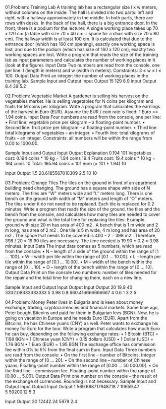 01.Problem: Training Lab
A training lab has a rectangular size l x w meters, without columns on the inside. The hall is divided 
into two parts: left and right, with a hallway approximately in the middle. In both parts, there are rows 
with desks. In the back of the hall, there is a big entrance door. In the front, there is a podium for the 
lecturer. A single working place takes up 70 x 120 cm (a table with size 70 x 40 cm + space for a chair 
with size 70 x 80 cm). The hallway width is at least 100 cm. It is calculated that due to the entrance 
door (which has 160 cm opening), exactly one working space is lost, and due to the podium (which 
has size of 160 x 120 cm), exactly two working spaces are lost. Write a program that reads the size 
of the training lab as input parameters and calculates the number of working places in it (look at the 
figure).
Input Data
Two numbers are read from the console, one per line: l (length in meters) and w (width in meters).
Constraints: 3 ≤ w ≤ l ≤ 100.
Output Data
Print an integer: the number of working places in the training lab.
Sample Input and Output
Input Output
15    129
8.9 
Input Output
8.4   39
5.2 

02.Problem: Vegetable Market
A gardener is selling his harvest on the vegetables market. He is selling vegetables for N coins per 
kilogram and fruits for M coins per kilogram. Write a program that calculates the earnings of the 
harvest in Euro (EUR). Assume the EUR / coin rate is fixed: 1 Euro == 1.94 coins.
Input Data
Four numbers are read from the console, one per line:
• First line: vegetable price per kilogram – a floating-point number.
• Second line: fruit price per kilogram – a floating-point number.
• Third line: total kilograms of vegetables – an integer.
• Fourth line: total kilograms of fruits – an integer.
Constraints: all numbers will be within the range from 0.00 to 1000.00.

Sample Input and Output
Input Output   Explanation 
0.194  101     Vegetables cost: 0.194 coins * 10 kg = 1.94 coins
19.4           Fruits cost: 19.4 coins * 10 kg = 194 coins
10             Total: 195.94 coins = 101 euro (= 101 * 1.94)
10

Input Output 
1.5   20.6185567010309 
2.5
10
10 

03.Problem: Change Tiles
The tiles on the ground in front of an apartment building need changing. The ground has a square 
shape with side of N meters. The tiles are "W" meters wide and "L" meters long. There is one bench 
on the ground with width of “M” meters and length of “O” meters. The tiles under it do not need to 
be replaced. Each tile is replaced for 0.2 minutes. Write a program that reads the size of the ground, 
the tiles and the bench from the console, and calculates how many tiles are needed to cover the 
ground and what is the total time for replacing the tiles.
Example: ground with size 20 m has area of 400 m2
. A bench that is 1 m wide and 2 m long, has area 
of 2 m2
. One tile is 5 m wide, 4 m long and has area of 20 m2
. The space that needs to be covered is
400 - 2 = 398 m2
. Therefore, 398 / 20 = 19.90 tiles are necessary. The time needed is 19.90 * 0.2 = 
3.98 minutes. 
Input Data
The input data comes as 5 numbers, which are read from the console:
• N – length of a side of the ground within the range of [1 … 100].
• W – width per tile within the range of [0.1 … 10.00].
• L – length per tile within the range of [0.1 … 10.00].
• М – width of the bench within the range of [0 … 10].
• О – length of the bench within the range of [0 … 10].
Output Data
Print on the console two numbers: number of tiles needed for the repair and the total time for 
changing them, each on a new line.

Sample Input and Output
Input Output  Input Output 
20    19.9    40    3302.08333333333
5     3.98    0.8   660.416666666667
4             0.6
1             3
2             5

04.Problem: Money
Peter lives in Bulgaria and is keen about money exchange, trading, cryptocurrencies and financial 
markets. Some time ago, Peter bought Bitcoins and paid for them in Bulgarian levs (BGN). Now, he is 
going on vacation in Europe and he needs Euro (EUR). Apart from the Bitcoins, he has Chinese yuans
(CNY) as well. Peter wants to exchange his money for Euro for the tour. Write a program that 
calculates how much Euro he can buy, depending on the following exchange rates:
• 1 Bitcoin (BTC) = 1168 BGN
• 1 Chinese yuan (CNY) = 0.15 dollars (USD)
• 1 Dollar (USD) = 1.76 BGN
• 1 Euro (EUR) = 1.95 BGN
The exchange office has commission fee within 0% to 5% from the final sum in Euro.
Input Data
Three numbers are read from the console:
• On the first line – number of Bitcoins. Integer within the range of [0 … 20].
• On the second line – number of Chinese yuans. Floating-point number within the range of [0.00 
… 50 000.00].
• On the third line – commission fee. Floating-point number within the range of [0.00 … 5.00].
Output Data
Print one number on the console – the result of the exchange of currencies. Rounding is not 
necessary.
Sample Input and Output
Input Output           Input     Output 
1     569.668717948718 7         10659.47   
5                      50200.12
5                      3

Input Output
20    12442.24
5678
2.4

